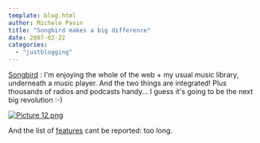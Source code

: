 ```yaml
---
template: blog.html
author: Michele Pasin
title: "Songbird makes a big difference"
date: 2007-02-22
categories: 
  - "justblogging"
---
```


[Songbird](http://www.songbirdnest.com/) : I'm enjoying the whole of the web + my usual music library, underneath a music player. And the two things are integrated! Plus thousands of radios and podcasts handy... I guess it's going to be the next big revolution :-)

[![Picture 12.png](/img/Picture%2012.png)](http://people.kmi.open.ac.uk/mikele/blog/wp-content/uploads/2007/02/Picture%2012.png "Picture 12.png")

And the list of [features](http://www.songbirdnest.com/features) cant be reported: too long.
